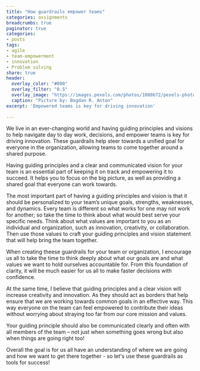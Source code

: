 ```yaml
---
title: "How guardrails empower teams"
categories: assignments
breadcrumbs: true
paginator: true
categories: 
- posts
tags:
- agile
- team-empowerment
- innovation
- Problem solving
share: true
header:
  overlay_color: "#000"
  overlay_filter: "0.5"
  overlay_image: "https://images.pexels.com/photos/1088672/pexels-photo-1088672.jpeg?auto=compress&cs=tinysrgb&w=1600"
  caption: "Picture by: Bogdan R. Anton"
excerpt: 'Empowered teams is key for driving innovation'
 
---
```

We live in an ever-changing world and having guiding principles and visions to help navigate day to day work, decisions, and empower teams is key for driving innovation. These guardrails help steer towards a unified goal for everyone in the organization, allowing teams to come together around a shared purpose. 

Having guiding principles and a clear and communicated vision for your team is an essential part of keeping it on track and empowering it to succeed. It helps you to focus on the big picture, as well as providing a shared goal that everyone can work towards. 

The most important part of having a guiding principles and vision is that it should be personalized to your team’s unique goals, strengths, weaknesses, and dynamics. Every team is different so what works for one may not work for another; so take the time to think about what would best serve your specific needs. Think about what values are important to you as an individual and organization, such as innovation, creativity, or collaboration. Then use those values to craft your guiding principles and vision statement that will help bring the team together. 

When creating theese guardrails for your team or organization, I encourage us all to take the time to think deeply about what our goals are and what values we want to hold ourselves accountable for. From this foundation of clarity, it will be much easier for us all to make faster decisions with confidence. 

At the same time, I believe that guiding principles and a clear vision will increase creativity and innovation. As they should act as borders that help ensure that we are working towards common goals in an effective way. This way everyone on the team can feel empowered to contribute their ideas without worrying about straying too far from our core mission and values. 

Your guiding principle should also be communicated clearly and often with all members of the team – not just when something goes wrong but also when things are going right too!

Overall the goal is for us all have an understanding of where we are going and how we want to get there together - so let's use these guardrails as tools for success!
